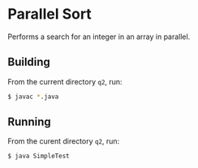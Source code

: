 # Parallel Sort

Performs a search for an integer in an array in parallel.

## Building

From the current directory `q2`, run:

```bash
$ javac *.java
```

## Running

From the curent directory `q2`, run:

```bash
$ java SimpleTest
```

